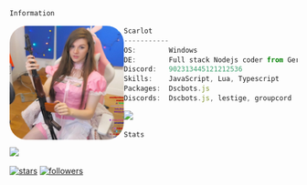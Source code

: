 ```bash
Information
```

<img src="SHEEP.jpg" style="border-radius: 30px;" align="left" width=200>

```ts
Scarlot
-----------
OS:        Windows
DE:        Full stack Nodejs coder from Germany
Discord:   902313445121212536
Skills:    JavaScript, Lua, Typescript
Packages:  Dscbots.js
Discords:  Dscbots.js, lestige, groupcord
```
<p align="left">
  <a href="https://discord.com/users/902313445121212536">
    <img src="https://discord.c99.nl/widget/theme-4/902313445121212536.png"/>
  </a>
</p>
  
```bash
Stats
```

<a href="https://github.com/Scarlot-Spy/">
  <img src="https://komarev.com/ghpvc/?username=Scarlot-Spy&color=5865f2&style=for-the-badge">
</a>

[![stars](https://img.shields.io/github/stars/Scarlot-Spy?color=5865f2&label=stars&style=for-the-badge)](https://github.com/DuckoDas/)
[![followers](https://img.shields.io/github/followers/Scarlot-Spy?color=5865f2&style=for-the-badge)](https://github.com/DuckoDas/)
